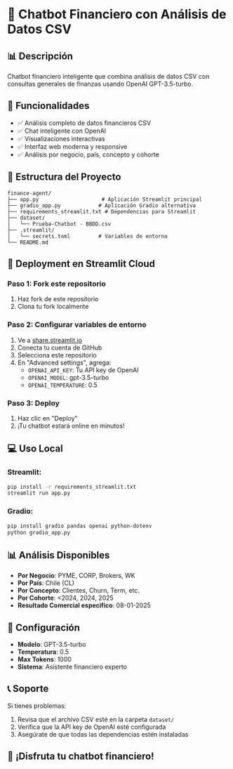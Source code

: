 # 🤖 Chatbot Financiero con Análisis de Datos CSV

## 📊 **Descripción**
Chatbot financiero inteligente que combina análisis de datos CSV con consultas generales de finanzas usando OpenAI GPT-3.5-turbo.

## 🚀 **Funcionalidades**
- ✅ Análisis completo de datos financieros CSV
- ✅ Chat inteligente con OpenAI
- ✅ Visualizaciones interactivas
- ✅ Interfaz web moderna y responsive
- ✅ Análisis por negocio, país, concepto y cohorte

## 📁 **Estructura del Proyecto**
```
finance-agent/
├── app.py                    # Aplicación Streamlit principal
├── gradio_app.py            # Aplicación Gradio alternativa
├── requirements_streamlit.txt # Dependencias para Streamlit
├── dataset/
│   └── Prueba-Chatbot - BBDD.csv
├── .streamlit/
│   └── secrets.toml         # Variables de entorno
└── README.md
```

## 🚀 **Deployment en Streamlit Cloud**

### **Paso 1: Fork este repositorio**
1. Haz fork de este repositorio
2. Clona tu fork localmente

### **Paso 2: Configurar variables de entorno**
1. Ve a [share.streamlit.io](https://share.streamlit.io)
2. Conecta tu cuenta de GitHub
3. Selecciona este repositorio
4. En "Advanced settings", agrega:
   - `OPENAI_API_KEY`: Tu API key de OpenAI
   - `OPENAI_MODEL`: gpt-3.5-turbo
   - `OPENAI_TEMPERATURE`: 0.5

### **Paso 3: Deploy**
1. Haz clic en "Deploy"
2. ¡Tu chatbot estará online en minutos!

## 💻 **Uso Local**

### **Streamlit:**
```bash
pip install -r requirements_streamlit.txt
streamlit run app.py
```

### **Gradio:**
```bash
pip install gradio pandas openai python-dotenv
python gradio_app.py
```

## 📊 **Análisis Disponibles**
- **Por Negocio**: PYME, CORP, Brokers, WK
- **Por País**: Chile (CL)
- **Por Concepto**: Clientes, Churn, Term, etc.
- **Por Cohorte**: <2024, 2024, 2025
- **Resultado Comercial específico**: 08-01-2025

## 🔧 **Configuración**
- **Modelo**: GPT-3.5-turbo
- **Temperatura**: 0.5
- **Max Tokens**: 1000
- **Sistema**: Asistente financiero experto

## 📞 **Soporte**
Si tienes problemas:
1. Revisa que el archivo CSV esté en la carpeta `dataset/`
2. Verifica que la API key de OpenAI esté configurada
3. Asegúrate de que todas las dependencias estén instaladas

## 🎉 **¡Disfruta tu chatbot financiero!**